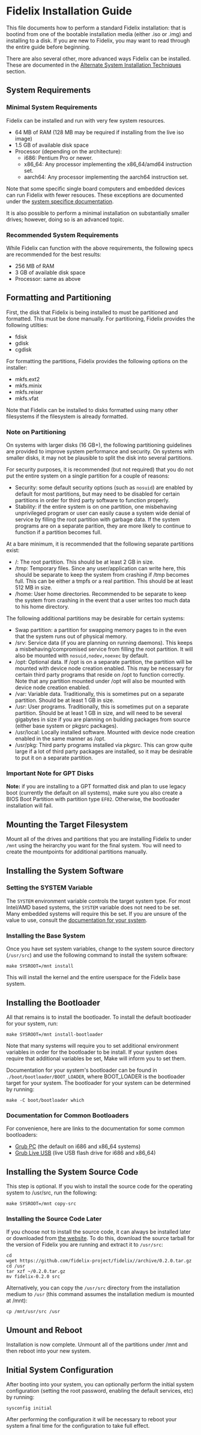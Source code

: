 Fidelix Installation Guide
==========================

This file documents how to perform a standard Fidelix installation: that is
bootind from one of the bootable installation media (either .iso or .img) and
installing to a disk. If you are new to Fidelix, you may want to read through
the entire guide before beginning.

There are also several other, more advanced ways Fidelix can be installed.
These are documented in the [Alternate System Installation
Techniques](../advanced/alternate-install/README.md) section.

System Requirements
-------------------

### Minimal System Requirements

Fidelix can be installed and run with very few system resources.

* 64 MB of RAM (128 MB may be required if installing from the live iso image)
* 1.5 GB of available disk space
* Processor (depending on the architecture):
  * i686: Pentium Pro or newer.
  * x86_64: Any processor implementing the x86_64/amd64 instruction set.
  * aarch64: Any processor implementing the aarch64 instruction set.

Note that some specific single board computers and embedded devices can run
Fidelix with fewer resouces. These exceptions are documented under the [system
specifice documentation](../system-specific/README.md).

It is also possible to perform a minimal installation on substantially smaller
drives; however, doing so is an advanced topic.

### Recommended System Requirements

While Fidelix can function with the above requirements, the following specs are
recommended for the best results:

* 256 MB of RAM
* 3 GB of available disk space
* Processor: same as above

Formatting and Partitioning
---------------------------

First, the disk that Fidelix is being installed to must be partitioned and
formatted. This must be done manually. For partitioning, Fidelix provides the
following utilties:

* fdisk
* gdisk
* cgdisk

For formatting the partitions, Fidelix provides the following options on the
installer:

* mkfs.ext2
* mkfs.minix
* mkfs.reiser
* mkfs.vfat

Note that Fidelix can be installed to disks formatted using many other
filesystems if the filesystem is already formatted. 

### Note on Partitioning

On systems with larger disks (16 GB+), the following partitioning guidelines are
provided to improve system performance and security. On systems with smaller
disks, it may not be plausible to split the disk into several partitions.

For security purposes, it is recommended (but not required) that you do not put
the entire system on a single partition for a couple of reasons:

* Security: some default security options (such as `nosuid`) are enabled by
  default for most partitions, but may need to be disabled for certain
  partitions in order for third party software to function properly.
* Stability: if the entire system is on one partition, one misbehaving
  unprivileged program or user can easily cause a system wide denial of service
  by filling the root partition with garbage data. If the system programs are
  on a separate parition, they are more likely to continue to function if a
  partition becomes full.

At a bare minimum, it is recommended that the following separate partitions
exist:

* /: The root partition. This should be at least 2 GB in size.
* /tmp: Temporary files. Since any user/application can write here, this should
  be separate to keep the system from crashing if /tmp becomes full. This can
  be either a tmpfs or a real partition. This should be at least 512 MB in
  size.
* /home: User home directories. Recommended to be separate to keep the system
  from crashing in the event that a user writes too much data to his home
  directory.

The following additional partitions may be desirable for certain systems:

* Swap partition: a partition for swapping memory pages to in the even that
  the system runs out of physical memory.
* /srv: Service data (if you are planning on running daemons). This keeps a
  misbehaving/compromised service from filling the root partition. It will
  also be mounted with `nosuid,nodev,noexec` by default. 
* /opt: Optional data. If /opt is on a separate partition, the partition will
  be mounted with device node creation enabled. This may be necessary for
  certain third party programs that reside on /opt to function correctly. Note
  that any partition mounted under /opt will also be mounted with device node
  creation enabled.
* /var: Variable data. Traditionally, this is sometimes put on a separate
  partition. Should be at least 1 GB in size.
* /usr: User programs. Traditionally, this is sometimes put on a separate
  partition. Should be at least 1 GB in size, and will need to be several
  gigabytes in size if you are planning on building packages from source
  (either base system or pkgsrc packages).
* /usr/local: Locally installed software. Mounted with device node creation
  enabled in the same manner as /opt.
* /usr/pkg: Third party programs installed via pkgsrc. This can grow quite
  large if a lot of third party packages are installed, so it may be desirable
  to put it on a separate partition.

### Important Note for GPT Disks

**Note:** if you are installing to a GPT formatted disk and plan to use legacy
boot (currently the default on all systems), make sure you also create a BIOS
Boot Partition with partition type `EF02`. Otherwise, the bootloader
installation will fail.

Mounting the Target Filesystem
------------------------------

Mount all of the drives and partitions that you are installing Fidelix to
under `/mnt` using the heirarchy you want for the final system. You will need
to create the mountpoints for additional partitions manually.

Installing the System Software
------------------------------

### Setting the SYSTEM Variable

The `SYSTEM` environment variable controls the target system type. For most
Intel/AMD based systems, the `SYSTEM` variable does not need to be set. Many
embedded systems will require this be set. If you are unsure of the value to
use, consult the [documentation for your system](../system-specific/README.md).

### Installing the Base System

Once you have set system variables, change to the system source directory
(`/usr/src`) and use the following command to install the system software:

    make SYSROOT=/mnt install

This will install the kernel and the entire userspace for the Fidelix base
system.

Installing the Bootloader
-------------------------

All that remains is to install the bootloader. To install the default
bootloader for your system, run:

    make SYSROOT=/mnt install-bootloader

Note that many systems will require you to set additional environment variables
in order for the bootloader to be install. If your system does require that
additional variables be set, Make will inform you to set them.

Documentation for your system's bootloader can be found in
`./boot/bootloader/BOOT_LOADER`, where BOOT_LOADER is the bootloader target
for your system. The bootloader for your system can be determined by running:

    make -C boot/bootloader which

### Documentation for Common Bootloaders
For convenience, here are links to the documentation for some common
bootloaders:

* [Grub PC](../../boot/bootloader/grub-pc/README.md) (the default on i686 and
  x86_64 systems)
* [Grub Live USB](../../boot/bootloader/grub-liveusb/README.md) (live USB flash
  drive for i686 and x86_64)

Installing the System Source Code
---------------------------------

This step is optional. If you wish to install the source code for the operating
system to /usr/src, run the following:

    make SYSROOT=/mnt copy-src

### Installing the Source Code Later

If you choose not to install the source code, it can always be installed later
or downloaded from [the website](https://fidelix.us). To do this, download the
source tarball for the version of Fidelix you are running and extract it to
`/usr/src`:

    cd
    wget https://github.com/fidelix-project/fidelix//archive/0.2.0.tar.gz
    cd /usr
    tar xzf ~/0.2.0.tar.gz
    mv fidelix-0.2.0 src

Alternatively, you can copy the `/usr/src` directory from the installation
medium to `/usr` (this command assumes the installation medium is mounted at
/mnt):

    cp /mnt/usr/src /usr

Umount and Reboot
-----------------

Installation is now complete. Unmount all of the partitions under /mnt and then
reboot into your new system.

Initial System Configuration
----------------------------

After booting into your system, you can optionally perform the initial system
configuration (setting the root password, enabling the default services, etc)
by running:

    sysconfig initial

After performing the configuration it will be necessary to reboot your system
a final time for the configuration to take full effect.

